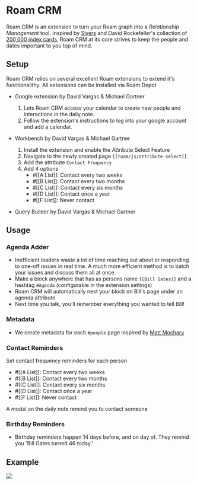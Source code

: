 # Roam CRM

Roam CRM is an extension to turn your Roam graph into a _Relationship Management_ tool. Inspired by [Sivers](https://sive.rs/hundreds) and David Rockefeller's collection of [200,000 index cards](https://archive.is/zxbCA), Roam CRM at its core strives to keep the people and dates important to you top of mind.

## Setup

Roam CRM relies on several excellent Roam extensions to extend it's functionalithy. All extensions can be installed via Roam Depot

-   Google extension by David Vargas & Michael Gartner

    1. Lets Roam CRM access your calendar to create new people and interactions in the daily note.
    2. Follow the extension's instructions to log into your google account and add a calendar.

-   Workbench by David Vargas & Michael Gartner

    1. Install the extension and enable the Attribute Select Feature
    2. Navigate to the newly created page `[[roam/js/attribute-select]]`
    3. Add the attribute `Contact Frequency`
    4. Add 4 options
        - #[[A List]]: Contact every two weeks
        - #[[B List]]: Contact every two months
        - #[[C List]]: Contact every six months
        - #[[D List]]: Contact once a year
        - #[[F List]]: Never contact

-   Query Builder by David Vargas & Michael Gartner

## Usage

### Agenda Adder

-   Inefficient leaders waste a lot of time reaching out about or responding to one-off issues in real time. A much more efficient method is to batch your issues and discuss them all at once.
-   Make a block anywhere that has as persons name `[[Bill Gates]]` and a hashtag `#Agenda` (configurable in the extension settings)
-   Roam CRM will automatically nest your block on Bill's page under an agenda attribute
-   Next time you talk, you'll remember everything you wanted to tell Bill!

### Metadata

-   We create metadata for each `#people` page inspired by [Matt Mochary](https://docs.google.com/spreadsheets/d/1Ti_xaV9IVvj-bklxOjNY-IeGsC-YqcgvB03qvfFQrnI/)

### Contact Reminders

Set contact frequency reminders for each person 
- #[[A List]]: Contact every two weeks 
- #[[B List]]: Contact every two months 
- #[[C List]]: Contact every six months 
- #[[D List]]: Contact once a year 
- #[[F List]]: Never contact

A modal on the daily note remind you to contact someone

### Birthday Reminders

-   Birthday reminders happen 14 days before, and on day of. They remind you 'Bill Gates turned 46 today.'

## Example

<img src="LINK_TO_IMAGE" max-width="400"></img>
